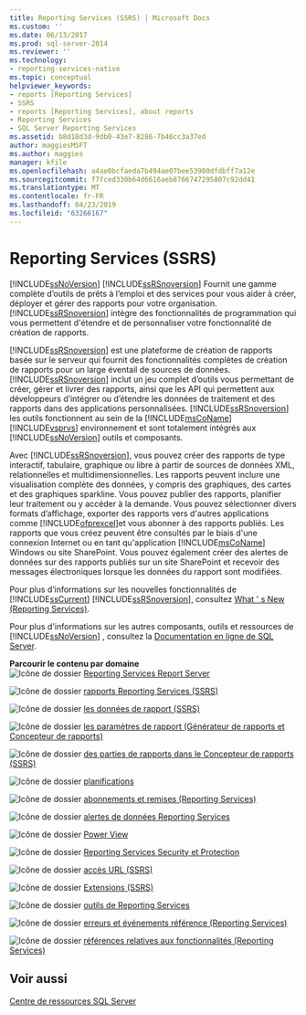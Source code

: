 ```yaml
---
title: Reporting Services (SSRS) | Microsoft Docs
ms.custom: ''
ms.date: 06/13/2017
ms.prod: sql-server-2014
ms.reviewer: ''
ms.technology:
- reporting-services-native
ms.topic: conceptual
helpviewer_keywords:
- reports [Reporting Services]
- SSRS
- reports [Reporting Services], about reports
- Reporting Services
- SQL Server Reporting Services
ms.assetid: b8d18d3d-9db0-43e7-8286-7b46cc3a37ed
author: maggiesMSFT
ms.author: maggies
manager: kfile
ms.openlocfilehash: a4ae0bcfaeda7b494ae07bee53980dfdbff7a12e
ms.sourcegitcommit: f7fced330b64d6616aeb8766747295807c92dd41
ms.translationtype: MT
ms.contentlocale: fr-FR
ms.lasthandoff: 04/23/2019
ms.locfileid: "63266167"
---
```

# <a name="reporting-services-ssrs"></a>Reporting Services (SSRS)
  [!INCLUDE[ssNoVersion](../includes/ssnoversion-md.md)] [!INCLUDE[ssRSnoversion](../includes/ssrsnoversion-md.md)] Fournit une gamme complète d’outils de prêts à l’emploi et des services pour vous aider à créer, déployer et gérer des rapports pour votre organisation. [!INCLUDE[ssRSnoversion](../includes/ssrsnoversion-md.md)] intègre des fonctionnalités de programmation qui vous permettent d'étendre et de personnaliser votre fonctionnalité de création de rapports.  
  
 [!INCLUDE[ssRSnoversion](../includes/ssrsnoversion-md.md)] est une plateforme de création de rapports basée sur le serveur qui fournit des fonctionnalités complètes de création de rapports pour un large éventail de sources de données. [!INCLUDE[ssRSnoversion](../includes/ssrsnoversion-md.md)] inclut un jeu complet d’outils vous permettant de créer, gérer et livrer des rapports, ainsi que les API qui permettent aux développeurs d’intégrer ou d’étendre les données de traitement et des rapports dans des applications personnalisées. [!INCLUDE[ssRSnoversion](../includes/ssrsnoversion-md.md)] les outils fonctionnent au sein de la [!INCLUDE[msCoName](../includes/msconame-md.md)] [!INCLUDE[vsprvs](../includes/vsprvs-md.md)] environnement et sont totalement intégrés aux [!INCLUDE[ssNoVersion](../includes/ssnoversion-md.md)] outils et composants.  
  
 Avec [!INCLUDE[ssRSnoversion](../includes/ssrsnoversion-md.md)], vous pouvez créer des rapports de type interactif, tabulaire, graphique ou libre à partir de sources de données XML, relationnelles et multidimensionnelles. Les rapports peuvent inclure une visualisation complète des données, y compris des graphiques, des cartes et des graphiques sparkline. Vous pouvez publier des rapports, planifier leur traitement ou y accéder à la demande. Vous pouvez sélectionner divers formats d’affichage, exporter des rapports vers d'autres applications comme [!INCLUDE[ofprexcel](../includes/ofprexcel-md.md)]et vous abonner à des rapports publiés. Les rapports que vous créez peuvent être consultés par le biais d'une connexion Internet ou en tant qu'application [!INCLUDE[msCoName](../includes/msconame-md.md)] Windows ou site SharePoint. Vous pouvez également créer des alertes de données sur des rapports publiés sur un site SharePoint et recevoir des messages électroniques lorsque les données du rapport sont modifiées.  
  
 Pour plus d’informations sur les nouvelles fonctionnalités de [!INCLUDE[ssCurrent](../includes/sscurrent-md.md)] [!INCLUDE[ssRSnoversion](../includes/ssrsnoversion-md.md)], consultez [What ' s New &#40;Reporting Services&#41;](../../2014/reporting-services/what-s-new-reporting-services.md).  
  
 Pour plus d'informations sur les autres composants, outils et ressources de [!INCLUDE[ssNoVersion](../includes/ssnoversion-md.md)] , consultez la [Documentation en ligne de SQL Server](../2014-toc/books-online-for-sql-server-2014.md).  
  
 **Parcourir le contenu par domaine**  
 ![Icône de dossier](media/hlp-16folder.gif "icône de dossier") [Reporting Services Report Server](../../2014/reporting-services/reporting-services-report-server.md)  
  
 ![Icône de dossier](media/hlp-16folder.gif "icône de dossier") [rapports Reporting Services &#40;SSRS&#41;](reports/reporting-services-reports-ssrs.md)  
  
 ![Icône de dossier](media/hlp-16folder.gif "icône de dossier") [les données de rapport &#40;SSRS&#41;](report-data/report-data-ssrs.md)  
  
 ![Icône de dossier](media/hlp-16folder.gif "icône de dossier") [les paramètres de rapport &#40;Générateur de rapports et Concepteur de rapports&#41;](report-design/report-parameters-report-builder-and-report-designer.md)  
  
 ![Icône de dossier](media/hlp-16folder.gif "icône de dossier") [des parties de rapports dans le Concepteur de rapports &#40;SSRS&#41;](report-design/report-parts-in-report-designer-ssrs.md)  
  
 ![Icône de dossier](media/hlp-16folder.gif "icône de dossier") [planifications](subscriptions/schedules.md)  
  
 ![Icône de dossier](media/hlp-16folder.gif "icône de dossier") [abonnements et remises &#40;Reporting Services&#41;](subscriptions/subscriptions-and-delivery-reporting-services.md)  
  
 ![Icône de dossier](media/hlp-16folder.gif "icône de dossier") [alertes de données Reporting Services](../ssms/agent/alerts.md)  
  
 ![Icône de dossier](media/hlp-16folder.gif "icône de dossier") [Power View](http://office.microsoft.com/excel-help/power-view-explore-visualize-and-present-your-data-HA102835634.aspx)  
  
 ![Icône de dossier](media/hlp-16folder.gif "icône de dossier") [Reporting Services Security et Protection](security/reporting-services-security-and-protection.md)  
  
 ![Icône de dossier](media/hlp-16folder.gif "icône de dossier") [accès URL &#40;SSRS&#41;](url-access-ssrs.md)  
  
 ![Icône de dossier](media/hlp-16folder.gif "icône de dossier") [Extensions &#40;SSRS&#41;](extensions-ssrs.md)  
  
 ![Icône de dossier](media/hlp-16folder.gif "icône de dossier") [outils de Reporting Services](tools/reporting-services-tools.md)  
  
 ![Icône de dossier](media/hlp-16folder.gif "icône de dossier") [erreurs et événements référence &#40;Reporting Services&#41;](troubleshooting/errors-and-events-reference-reporting-services.md)  
  
 ![Icône de dossier](media/hlp-16folder.gif "icône de dossier") [références relatives aux fonctionnalités &#40;Reporting Services&#41;](feature-reference-reporting-services.md)  
  
## <a name="see-also"></a>Voir aussi  
 [Centre de ressources SQL Server](https://go.microsoft.com/fwlink/?linkID=219676)  
  
  
